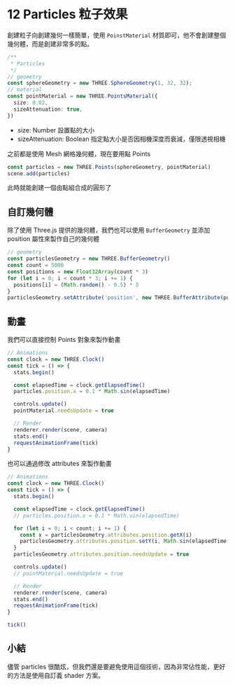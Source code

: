 # 12 Particles 粒子效果

創建粒子向創建幾何一樣簡單，使用 `PoinstMaterial` 材質即可，他不會創建整個幾何體，而是創建非常多的點。

```ts
/**
 * Particles
 */
// geometry
const sphereGeometry = new THREE.SphereGeometry(1, 32, 32);
// material
const pointMaterial = new THREE.PointsMaterial({
  size: 0.02,
  sizeAttenuation: true,
})
```
* size: Number
  設置點的大小
* sizeAttenuation: Boolean
  指定點大小是否因相機深度而衰減，僅限透視相機

之前都是使用 Mesh 網格幾何體，現在要用點 Points
```ts
const particles = new THREE.Points(sphereGeometry, pointMaterial)
scene.add(particles)
```
此時就能創建一個由點組合成的圓形了

## 自訂幾何體
除了使用 Three.js 提供的幾何體，我們也可以使用 `BufferGeometry` 並添加 position 屬性來製作自己的幾何體

```ts
// geometry
const particlesGeometry = new THREE.BufferGeometry()
const count = 5000
const positions = new Float32Array(count * 3) 
for (let i = 0; i < count * 3; i += 1) {
  positions[i] = (Math.random() - 0.5) * 5
}
particlesGeometry.setAttribute('position', new THREE.BufferAttribute(positions, 3))
```

##  動畫
我們可以直接控制 Points 對象來製作動畫
```js
// Animations
const clock = new THREE.Clock()
const tick = () => {
  stats.begin()

  const elapsedTime = clock.getElapsedTime()
  particles.position.x = 0.1 * Math.sin(elapsedTime)

  controls.update()
  pointMaterial.needsUpdate = true

  // Render
  renderer.render(scene, camera)
  stats.end()
  requestAnimationFrame(tick)
}
```

也可以通過修改 attributes 來製作動畫
```js
// Animations
const clock = new THREE.Clock()
const tick = () => {
  stats.begin()

  const elapsedTime = clock.getElapsedTime()
  // particles.position.x = 0.1 * Math.sin(elapsedTime)

  for (let i = 0; i < count; i += 1) {
    const x = particlesGeometry.attributes.position.getX(i)
    particlesGeometry.attributes.position.setY(i, Math.sin(elapsedTime + x))
  }
  particlesGeometry.attributes.position.needsUpdate = true

  controls.update()
  // pointMaterial.needsUpdate = true

  // Render
  renderer.render(scene, camera)
  stats.end()
  requestAnimationFrame(tick)
}

tick()
```

## 小結
儘管 particles 很酷炫，但我們還是要避免使用這個技術，因為非常佔性能，更好的方法是使用自訂義 shader 方案。

